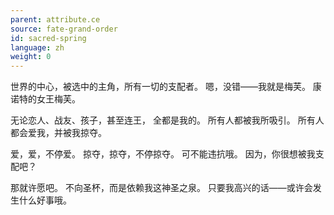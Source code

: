 ```yaml
---
parent: attribute.ce
source: fate-grand-order
id: sacred-spring
language: zh
weight: 0
---
```


世界的中心，被选中的主角，所有一切的支配者。
嗯，没错——我就是梅芙。
康诺特的女王梅芙。

无论恋人、战友、孩子，甚至连王，
全都是我的。
所有人都被我所吸引。
所有人都会爱我，并被我掠夺。

爱，爱，不停爱。
掠夺，掠夺，不停掠夺。
可不能违抗哦。
因为，你很想被我支配吧？

那就许愿吧。
不向圣杯，而是依赖我这神圣之泉。
只要我高兴的话——或许会发生什么好事哦。
